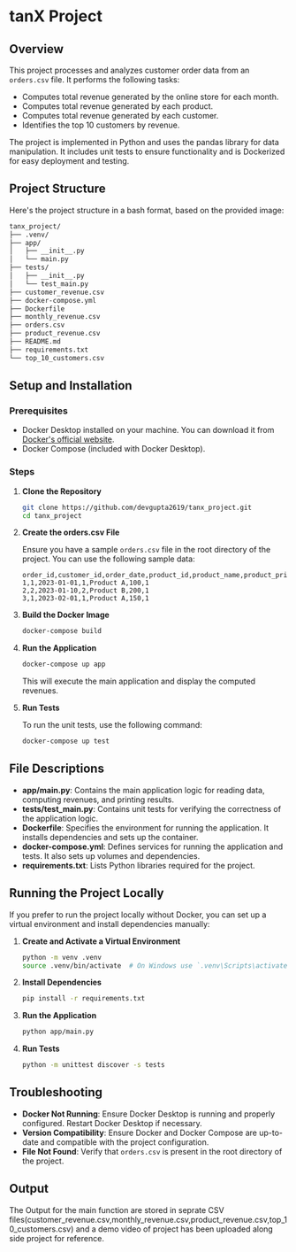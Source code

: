 # tanX Project

## Overview

This project processes and analyzes customer order data from an `orders.csv` file. It performs the following tasks:
- Computes total revenue generated by the online store for each month.
- Computes total revenue generated by each product.
- Computes total revenue generated by each customer.
- Identifies the top 10 customers by revenue.

The project is implemented in Python and uses the pandas library for data manipulation. It includes unit tests to ensure functionality and is Dockerized for easy deployment and testing.

## Project Structure

Here's the project structure in a bash format, based on the provided image:

```sh
tanx_project/
├── .venv/
├── app/
│   ├── __init__.py
│   └── main.py
├── tests/
│   ├── __init__.py
│   └── test_main.py
├── customer_revenue.csv
├── docker-compose.yml
├── Dockerfile
├── monthly_revenue.csv
├── orders.csv
├── product_revenue.csv
├── README.md
├── requirements.txt
└── top_10_customers.csv
```


## Setup and Installation

### Prerequisites

- Docker Desktop installed on your machine. You can download it from [Docker's official website](https://www.docker.com/products/docker-desktop).
- Docker Compose (included with Docker Desktop).

### Steps

1. **Clone the Repository**

   ```sh
   git clone https://github.com/devgupta2619/tanx_project.git
   cd tanx_project
   ```

2. **Create the orders.csv File**

   Ensure you have a sample `orders.csv` file in the root directory of the project. You can use the following sample data:

   ```csv
   order_id,customer_id,order_date,product_id,product_name,product_price,quantity
   1,1,2023-01-01,1,Product A,100,1
   2,2,2023-01-10,2,Product B,200,1
   3,1,2023-02-01,1,Product A,150,1
   ```

3. **Build the Docker Image**

   ```sh
   docker-compose build
   ```

4. **Run the Application**

   ```sh
   docker-compose up app
   ```

   This will execute the main application and display the computed revenues.

5. **Run Tests**

   To run the unit tests, use the following command:

   ```sh
   docker-compose up test
   ```

## File Descriptions

- **app/main.py**: Contains the main application logic for reading data, computing revenues, and printing results.
- **tests/test_main.py**: Contains unit tests for verifying the correctness of the application logic.
- **Dockerfile**: Specifies the environment for running the application. It installs dependencies and sets up the container.
- **docker-compose.yml**: Defines services for running the application and tests. It also sets up volumes and dependencies.
- **requirements.txt**: Lists Python libraries required for the project.

## Running the Project Locally

If you prefer to run the project locally without Docker, you can set up a virtual environment and install dependencies manually:

1. **Create and Activate a Virtual Environment**

   ```sh
   python -m venv .venv
   source .venv/bin/activate  # On Windows use `.venv\Scripts\activate`
   ```

2. **Install Dependencies**

   ```sh
   pip install -r requirements.txt
   ```

3. **Run the Application**

   ```sh
   python app/main.py
   ```

4. **Run Tests**

   ```sh
   python -m unittest discover -s tests
   ```

## Troubleshooting

- **Docker Not Running**: Ensure Docker Desktop is running and properly configured. Restart Docker Desktop if necessary.
- **Version Compatibility**: Ensure Docker and Docker Compose are up-to-date and compatible with the project configuration.
- **File Not Found**: Verify that `orders.csv` is present in the root directory of the project.

## Output

The Output for the main function are stored in seprate CSV files(customer_revenue.csv,monthly_revenue.csv,product_revenue.csv,top_10_customers.csv) and a demo video of project has been uploaded along side project for reference.
